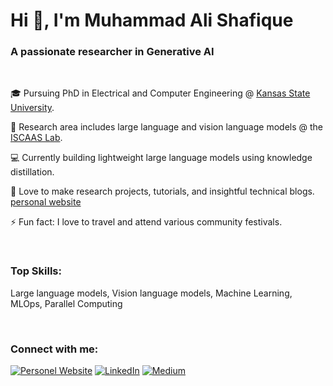 <h1>Hi 👋, I'm Muhammad Ali Shafique</h1>
<h3>A passionate researcher in Generative AI</h3>

<!--
**alishafique3/alishafique3** is a ✨ _special_ ✨ repository because its `README.md` (this file) appears on your GitHub profile.

Here are some ideas to get you started:

- 🔭 I’m currently working on ...
- 🌱 I’m currently learning ...
- 👯 I’m looking to collaborate on ...
- 🤔 I’m looking for help with ...
- 💬 Ask me about ...
- 📫 How to reach me: ...
- 😄 Pronouns: ...
- ⚡ Fun fact: ...
-->

<br>

🎓 Pursuing PhD in Electrical and Computer Engineering @ [Kansas State University](https://www.k-state.edu/home/).

📖 Research area includes large language and vision language models @ the [ISCAAS Lab](https://people.cs.ksu.edu/~amunir/lab/).

💻 Currently building lightweight large language models using knowledge distillation.

🌱 Love to make research projects, tutorials, and insightful technical blogs. [personal website](https://alishafique3.github.io/)

⚡ Fun fact: I love to travel and attend various community festivals.

<br>

<h3 align="left">Top Skills:</h3>
<p align="left">
  Large language models, Vision language models, Machine Learning, MLOps, Parallel Computing
</p>

<br>

<h3 align="left">Connect with me:</h3>
<p align="left">
  <a href="https://alishafique3.github.io/"><img src="https://img.shields.io/badge/website-000000?style=for-the-badge&logo=About.me&logoColor=white" alt="Personel Website"></a>
<a href="https://www.linkedin.com/in/alishafique3/"><img src="https://img.shields.io/badge/LinkedIn-0077B5?style=for-the-badge&logo=linkedin&logoColor=white" alt="LinkedIn"></a>
  <a href="https://medium.com/@alishafique3"><img src="https://img.shields.io/badge/Medium-12100E?style=for-the-badge&logo=medium&logoColor=white" alt="Medium"></a>
  
</p>

